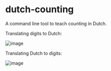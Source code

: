 # dutch-counting
A command line tool to teach counting in Dutch.

Translating digits to Dutch:

![image](https://user-images.githubusercontent.com/64710123/182935808-e1405c7c-f6b0-420e-aee7-f183766b53e9.png)

Translating Dutch to digits:

![image](https://user-images.githubusercontent.com/64710123/182935789-1e8c5e24-3422-4917-b945-195c68d4cfdb.png)
